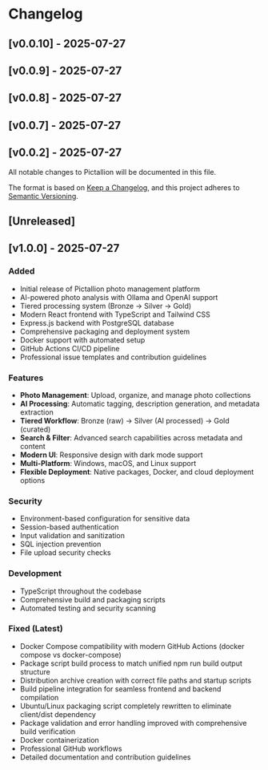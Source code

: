 # Changelog

## [v0.0.10] - 2025-07-27



## [v0.0.9] - 2025-07-27



## [v0.0.8] - 2025-07-27



## [v0.0.7] - 2025-07-27



## [v0.0.2] - 2025-07-27



All notable changes to Pictallion will be documented in this file.

The format is based on [Keep a Changelog](https://keepachangelog.com/en/1.0.0/),
and this project adheres to [Semantic Versioning](https://semver.org/spec/v2.0.0.html).

## [Unreleased]

## [v1.0.0] - 2025-07-27

### Added
- Initial release of Pictallion photo management platform
- AI-powered photo analysis with Ollama and OpenAI support
- Tiered processing system (Bronze → Silver → Gold)
- Modern React frontend with TypeScript and Tailwind CSS
- Express.js backend with PostgreSQL database
- Comprehensive packaging and deployment system
- Docker support with automated setup
- GitHub Actions CI/CD pipeline
- Professional issue templates and contribution guidelines

### Features
- **Photo Management**: Upload, organize, and manage photo collections
- **AI Processing**: Automatic tagging, description generation, and metadata extraction
- **Tiered Workflow**: Bronze (raw) → Silver (AI processed) → Gold (curated)
- **Search & Filter**: Advanced search capabilities across metadata and content
- **Modern UI**: Responsive design with dark mode support
- **Multi-Platform**: Windows, macOS, and Linux support
- **Flexible Deployment**: Native packages, Docker, and cloud deployment options

### Security
- Environment-based configuration for sensitive data
- Session-based authentication
- Input validation and sanitization
- SQL injection prevention
- File upload security checks

### Development
- TypeScript throughout the codebase
- Comprehensive build and packaging scripts
- Automated testing and security scanning

### Fixed (Latest)
- Docker Compose compatibility with modern GitHub Actions (docker compose vs docker-compose)
- Package script build process to match unified npm run build output structure
- Distribution archive creation with correct file paths and startup scripts
- Build pipeline integration for seamless frontend and backend compilation
- Ubuntu/Linux packaging script completely rewritten to eliminate client/dist dependency
- Package validation and error handling improved with comprehensive build verification
- Docker containerization
- Professional GitHub workflows
- Detailed documentation and contribution guidelines